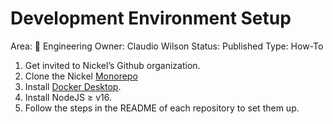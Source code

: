 # Development Environment Setup

Area: 🤖 Engineering
Owner: Claudio Wilson
Status: Published
Type: How-To

1. Get invited to Nickel’s Github organization.
2. Clone the Nickel [Monorepo](https://github.com/nickeltechnology/nickel-mono)
3. Install [Docker Desktop](https://www.docker.com/products/docker-desktop/).
4. Install NodeJS ≥ v16.
5. Follow the steps in the README of each repository to set them up.